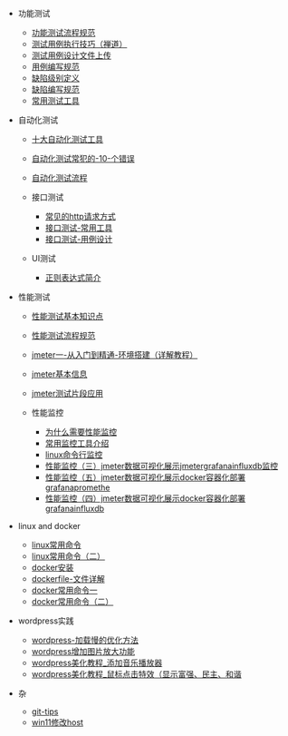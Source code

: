 <!-- markdownlint-disable first-line-h1 -->

- 功能测试
  - [功能测试流程规范](md/功能测试流程规范.md)
  - [测试用例执行技巧（禅道）](md/测试用例执行技巧（禅道）.md)
  - [测试用例设计文件上传](md/测试用例设计文件上传.md)
  - [用例编写规范](md/用例编写规范.md)
  - [缺陷级别定义](md/缺陷级别定义.md)
  - [缺陷编写规范](md/缺陷编写规范.md)
  - [常用测试工具](md/常用测试工具.md)

- 自动化测试
  - [十大自动化测试工具](md/十大自动化测试工具.md)
  - [自动化测试常犯的-10-个错误](md/自动化测试常犯的-10-个错误.md)
  - [自动化测试流程](md/自动化测试流程.md)

  - 接口测试
    - [常见的http请求方式](md/常见的http请求方式.md)
    - [接口测试-常用工具](md/接口测试-常用工具.md)
    - [接口测试-用例设计](md/接口测试-用例设计.md)
    
  - UI测试
    - [正则表达式简介](md/正则表达式简介.md)
  
- 性能测试
  - [性能测试基本知识点](md/性能测试基本知识点.md)
  - [性能测试流程规范](md/性能测试流程规范.md)
  - [jmeter一-从入门到精通-环境搭建（详解教程）](md/jmeter一-从入门到精通-环境搭建（详解教程）.md)
  - [jmeter基本信息](md/jmeter基本信息.md)
  - [jmeter测试片段应用](md/jmeter测试片段应用.md)
  
  - 性能监控
    - [为什么需要性能监控](md/为什么需要性能监控.md)
    - [常用监控工具介绍](md/常用监控工具介绍.md)
    - [linux命令行监控](md/linux命令行监控.md)
    - [性能监控（三）jmeter数据可视化展示jmetergrafanainfluxdb监控](md/性能监控（三）jmeter数据可视化展示jmetergrafanainfluxdb监控.md)
    - [性能监控（五）jmeter数据可视化展示docker容器化部署grafanapromethe](md/性能监控（五）jmeter数据可视化展示docker容器化部署grafanapromethe.md)
    - [性能监控（四）jmeter数据可视化展示docker容器化部署grafanainfluxdb](md/性能监控（四）jmeter数据可视化展示docker容器化部署grafanainfluxdb.md)
    
- linux and docker
  - [linux常用命令](md/linux常用命令.md)
  - [linux常用命令（二）](md/linux常用命令（二）.md)
  - [docker安装](md/docker安装.md)
  - [dockerfile-文件详解](md/dockerfile-文件详解.md)
  - [docker常用命令一](md/docker常用命令一.md)
  - [docker常用命令（二）](md/docker常用命令（二）.md)

- wordpress实践
  - [wordpress-加载慢的优化方法](md/wordpress-加载慢的优化方法.md)
  - [wordpress增加图片放大功能](md/wordpress增加图片放大功能.md)
  - [wordpress美化教程_添加音乐播放器](md/wordpress美化教程_添加音乐播放器.md)
  - [wordpress美化教程_鼠标点击特效（显示富强、民主、和谐](md/wordpress美化教程_鼠标点击特效（显示富强、民主、和谐.md)

- 杂
  - [git-tips](md/git-tips.md)
  - [win11修改host](md/win11修改host.md)